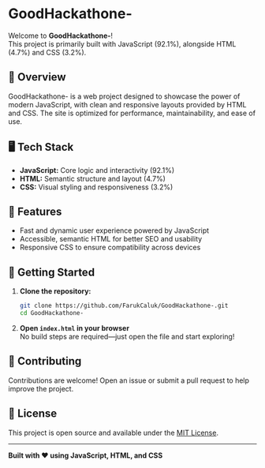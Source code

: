 # GoodHackathone-

Welcome to **GoodHackathone-**!  
This project is primarily built with JavaScript (92.1%), alongside HTML (4.7%) and CSS (3.2%).

## 🚀 Overview

GoodHackathone- is a web project designed to showcase the power of modern JavaScript, with clean and responsive layouts provided by HTML and CSS. The site is optimized for performance, maintainability, and ease of use.

## 🖥️ Tech Stack

- **JavaScript:** Core logic and interactivity (92.1%)
- **HTML:** Semantic structure and layout (4.7%)
- **CSS:** Visual styling and responsiveness (3.2%)

## 🌟 Features

- Fast and dynamic user experience powered by JavaScript
- Accessible, semantic HTML for better SEO and usability
- Responsive CSS to ensure compatibility across devices

## 🚧 Getting Started

1. **Clone the repository:**
   ```bash
   git clone https://github.com/FarukCaluk/GoodHackathone-.git
   cd GoodHackathone-
   ```

2. **Open `index.html` in your browser**  
   No build steps are required—just open the file and start exploring!

## 🤝 Contributing

Contributions are welcome! Open an issue or submit a pull request to help improve the project.

## 📄 License

This project is open source and available under the [MIT License](LICENSE).

---

**Built with ❤️ using JavaScript, HTML, and CSS**
